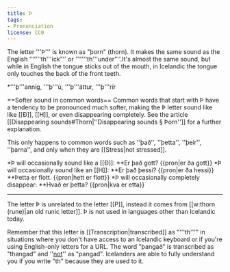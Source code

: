 ```yaml
---
title: Þ
tags:
- Pronunciation
license: CC0
---
```


The letter '''Þ''' is known as "þorn" (thorn). It makes the same sound as the English ''“'''th'''ick”'' or ''“'''th'''under”''.<note>It's almost the same sound, but while in English the tongue sticks out of the mouth, in Icelandic the tongue only touches the back of the front teeth.</note>

*'''þ'''annig, '''þ'''ú, '''þ'''áttur, '''þ'''rír

==Softer sound in common words==
Common words that start with Þ have a tendency to be pronounced much softer, making the Þ letter sound like like [[Ð]], [[H]], or even disappearing completely. See the article [[Disappearing sounds#Thorn|''Disappearing sounds § Þorn'']] for a further explanation.

This only happens to common words such as ''það'', ''þetta'', ''þeir'', ''þarna'', and only when they are [[Stress|not stressed]].

*Þ will occasionally sound like a [[Ð]]:
**Er það gott? {{pron|er ða gott}}
*Þ will occasionally sound like an [[H]]:
**Er það þessi? {{pron|er ða hessi}}
**Þetta er flott. {{pron|hett er flott}}
*Þ will occasionally completely disappear:
**Hvað er þetta? {{pron|kva er etta}}

***

The letter Þ is unrelated to the letter [[P]], instead it comes from [[w:thorn (rune)|an old runic letter]]. Þ is not used in languages other than Icelandic today.

Remember that this letter is [[Transcription|transcribed]] as "'''th'''" in situations where you don't have access to an Icelandic keyboard or if you're using English-only letters for a URL. The word "þangað" is transcribed as "thangad" and ''<u>not</u>'' as "pangad". Icelanders are able to fully understand you if you write "th" because they are used to it.


